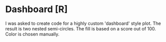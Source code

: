 # Dashboard [R]
I was asked to create code for a highly custom 'dashboard' style plot. The result is two nested semi-circles. The fill is based on a score out of 100. Color is chosen manually. 
